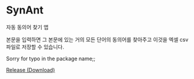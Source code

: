 # SynAnt
자동 동의어 찾기 앱

본문을 입력하면 그 본문에 있는 거의 모든 단어의 동의어를 찾아주고 이것을 엑셀 csv 파일로 저장할 수 있습니다.

Sorry for typo in the package name;;

[Release (Download)](https://github.com/KYHSGeekCode/SynAnt/releases)
